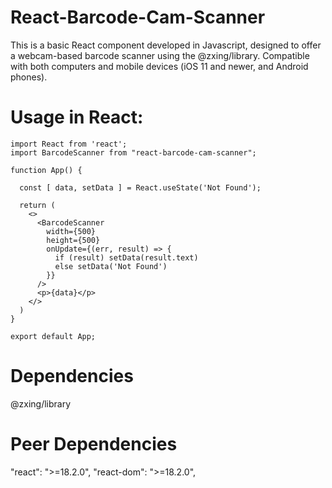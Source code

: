 # React-Barcode-Cam-Scanner

This is a basic React component developed in Javascript, designed to offer a webcam-based barcode scanner using the @zxing/library. Compatible with both computers and mobile devices (iOS 11 and newer, and Android phones).

# Usage in React:
```
import React from 'react';
import BarcodeScanner from "react-barcode-cam-scanner";

function App() {

  const [ data, setData ] = React.useState('Not Found');

  return (
    <>
      <BarcodeScanner
        width={500}
        height={500}
        onUpdate={(err, result) => {
          if (result) setData(result.text)
          else setData('Not Found')
        }}
      />
      <p>{data}</p>
    </>
  )
}

export default App;
```

# Dependencies
@zxing/library

# Peer Dependencies
"react": ">=18.2.0",
"react-dom": ">=18.2.0", 



